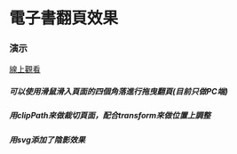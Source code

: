 # 電子書翻頁效果
### 演示
[線上觀看](https://virtools.github.io/pageTurning/)
##### 可以使用滑鼠滑入頁面的四個角落進行拖曳翻頁(目前只做PC端)
##### 用clipPath來做裁切頁面，配合transform來做位置上調整
##### 用svg添加了陰影效果

